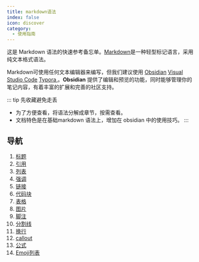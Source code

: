 ```yaml
---
title: markdown语法
index: false
icon: discover
category:
  - 使用指南
---
```

这是 Markdown 语法的快速参考备忘单。[Markdown](https://daringfireball.net/projects/markdown/)是一种轻型标记语言，采用纯文本格式语法。

Markdown可使用任何文本编辑器来编写，但我们建议使用 [Obsidian](https://obsidian.md/) [Visual Studio Code](https://code.visualstudio.com/) [Typora ](https://typora.io/)。**Obsidian** 提供了编辑和预览的功能，同时能够管理你的笔记内容，有着丰富的扩展和完善的社区支持。


::: tip 先收藏避免走丢
- 为了方便查看，将语法分解成章节，按需查看。  
- 文档特色是在基础markdown 语法上，增加在 obsidian 中的使用技巧。
:::
## 导航
1. [标题](标题.md)
2. [引用](引用.md)
3. [列表](列表.md)
4. [强调](强调.md)
5. [链接](链接.md)
6. [代码块](代码块.md)
7. [表格](表格.md)
8. [图片](图片.md)
9. [脚注](脚注.md)
10. [分割线](分割线.md)
11. [换行](换行.md)
12. [callout](callout.md)
13. [公式](公式.md)
14. [Emoji列表](Emoji列表.md)
